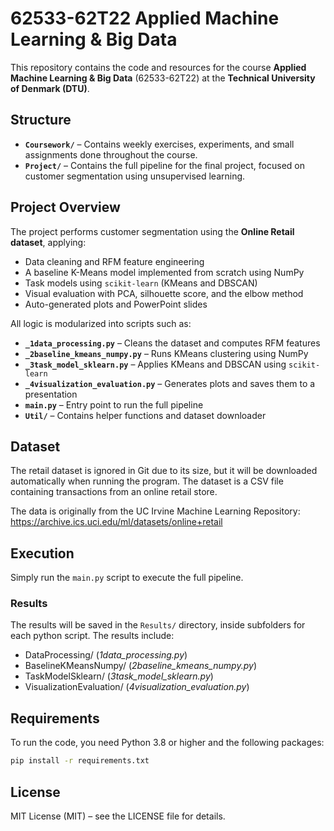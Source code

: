 # 62533-62T22 Applied Machine Learning & Big Data

This repository contains the code and resources for the course **Applied Machine Learning & Big Data** (62533-62T22) at the **Technical University of Denmark (DTU)**.

## Structure

- **`Coursework/`** – Contains weekly exercises, experiments, and small assignments done throughout the course.
- **`Project/`** – Contains the full pipeline for the final project, focused on customer segmentation using unsupervised learning.

## Project Overview

The project performs customer segmentation using the **Online Retail dataset**, applying:
- Data cleaning and RFM feature engineering
- A baseline K-Means model implemented from scratch using NumPy
- Task models using `scikit-learn` (KMeans and DBSCAN)
- Visual evaluation with PCA, silhouette score, and the elbow method
- Auto-generated plots and PowerPoint slides

All logic is modularized into scripts such as:
- **`_1data_processing.py`** – Cleans the dataset and computes RFM features
- **`_2baseline_kmeans_numpy.py`** – Runs KMeans clustering using NumPy
- **`_3task_model_sklearn.py`** – Applies KMeans and DBSCAN using `scikit-learn`
- **`_4visualization_evaluation.py`** – Generates plots and saves them to a presentation
- **`main.py`** – Entry point to run the full pipeline
- **`Util/`** – Contains helper functions and dataset downloader

## Dataset

The retail dataset is ignored in Git due to its size, but it will be downloaded automatically when running the program. The dataset is a CSV file containing transactions from an online retail store.

The data is originally from the UC Irvine Machine Learning Repository:  
https://archive.ics.uci.edu/ml/datasets/online+retail

## Execution
Simply run the `main.py` script to execute the full pipeline.

### Results
The results will be saved in the `Results/` directory, inside subfolders for each python script. The results include:
- DataProcessing/ (_1data_processing.py_)
- BaselineKMeansNumpy/ (_2baseline_kmeans_numpy.py_)
- TaskModelSklearn/ (_3task_model_sklearn.py_)
- VisualizationEvaluation/ (_4visualization_evaluation.py_)

## Requirements
To run the code, you need Python 3.8 or higher and the following packages:
```bash
pip install -r requirements.txt
```

## License
MIT License (MIT) – see the LICENSE file for details.
